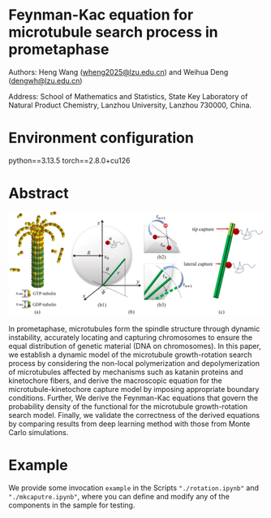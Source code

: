 # Feynman-Kac equation for microtubule search process in prometaphase

Authors: Heng Wang (wheng2025@lzu.edu.cn) and Weihua Deng (dengwh@lzu.edu.cn)

Address: School of Mathematics and Statistics, State Key Laboratory of Natural Product Chemistry, Lanzhou University, Lanzhou 730000, China.

# Environment configuration

python==3.13.5 torch==2.8.0+cu126

# Abstract
![Background](./image.png)

In prometaphase, microtubules form the spindle structure through dynamic instability, accurately locating and capturing chromosomes to ensure the equal distribution of genetic material (DNA on chromosomes).
In this paper, we establish a dynamic model of the microtubule growth-rotation search process by considering the non-local polymerization and depolymerization of microtubules affected by mechanisms such as katanin proteins and kinetochore fibers, and derive the macroscopic equation for the microtubule-kinetochore capture model by imposing appropriate boundary conditions. 
Further, We derive the Feynman-Kac equations that govern the probability density of the functional for the microtubule growth-rotation search model.
Finally, we validate the correctness of the derived equations by comparing results from deep learning method with those from Monte Carlo simulations.

# Example
We provide some invocation `example` in the Scripts `"./rotation.ipynb"` and `"./mkcaputre.ipynb"`, where you can define and modify any of the components in the sample for testing.